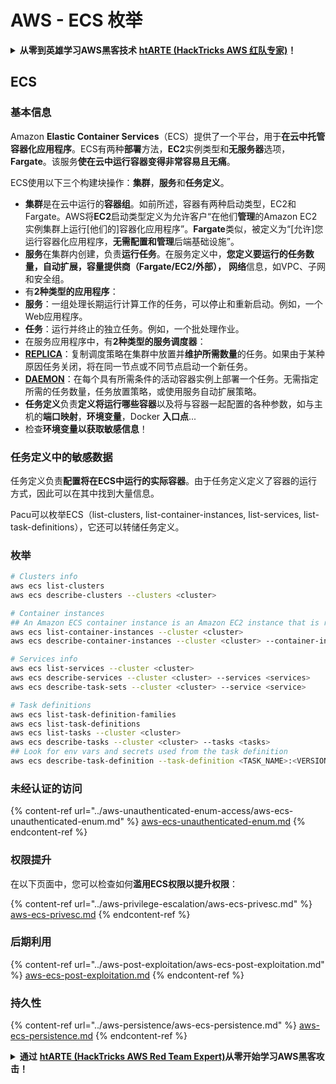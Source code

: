 # AWS - ECS 枚举

<details>

<summary><strong>从零到英雄学习AWS黑客技术</strong> <a href="https://training.hacktricks.xyz/courses/arte"><strong>htARTE (HackTricks AWS 红队专家)</strong></a><strong>！</strong></summary>

支持HackTricks的其他方式：

* 如果您想在 **HackTricks中看到您的公司广告** 或 **下载HackTricks的PDF**，请查看[**订阅计划**](https://github.com/sponsors/carlospolop)！
* 获取[**官方PEASS & HackTricks商品**](https://peass.creator-spring.com)
* 发现[**PEASS家族**](https://opensea.io/collection/the-peass-family)，我们独家的[**NFTs系列**](https://opensea.io/collection/the-peass-family)
* **加入** 💬 [**Discord群组**](https://discord.gg/hRep4RUj7f) 或 [**telegram群组**](https://t.me/peass) 或在 **Twitter** 🐦 上**关注**我 [**@carlospolopm**](https://twitter.com/carlospolopm)**。**
* **通过向** [**HackTricks**](https://github.com/carlospolop/hacktricks) 和 [**HackTricks Cloud**](https://github.com/carlospolop/hacktricks-cloud) github仓库提交PR来分享您的黑客技巧。

</details>

## ECS

### 基本信息

Amazon **Elastic Container Services**（ECS）提供了一个平台，用于**在云中托管容器化应用程序**。ECS有两种**部署**方法，**EC2**实例类型和**无服务器**选项，**Fargate**。该服务**使在云中运行容器变得非常容易且无痛**。

ECS使用以下三个构建块操作：**集群**，**服务**和**任务定义**。

* **集群**是在云中运行的**容器组**。如前所述，容器有两种启动类型，EC2和Fargate。AWS将**EC2**启动类型定义为允许客户“在他们**管理**的Amazon EC2实例集群上运行\[他们的]容器化应用程序”。**Fargate**类似，被定义为“\[允许]您运行容器化应用程序，**无需配置和管理**后端基础设施”。
* **服务**在集群内创建，负责**运行任务**。在服务定义中，**您定义要运行的任务数量，自动扩展，容量提供商（Fargate/EC2/外部），** **网络**信息，如VPC、子网和安全组。
* 有**2种类型的应用程序**：
* **服务**：一组处理长期运行计算工作的任务，可以停止和重新启动。例如，一个Web应用程序。
* **任务**：运行并终止的独立任务。例如，一个批处理作业。
* 在服务应用程序中，有**2种类型的服务调度器**：
* [**REPLICA**](https://docs.aws.amazon.com/AmazonECS/latest/developerguide/ecs\_services.html)：复制调度策略在集群中放置并**维护所需数量**的任务。如果由于某种原因任务关闭，将在同一节点或不同节点启动一个新任务。
* [**DAEMON**](https://docs.aws.amazon.com/AmazonECS/latest/developerguide/ecs\_services.html)：在每个具有所需条件的活动容器实例上部署一个任务。无需指定所需的任务数量，任务放置策略，或使用服务自动扩展策略。
* **任务定义**负责**定义将运行哪些容器**以及将与容器一起配置的各种参数，如与主机的**端口映射**，**环境变量**，Docker **入口点**...
* 检查**环境变量以获取敏感信息**！

### 任务定义中的敏感数据

任务定义负责**配置将在ECS中运行的实际容器**。由于任务定义定义了容器的运行方式，因此可以在其中找到大量信息。

Pacu可以枚举ECS（list-clusters, list-container-instances, list-services, list-task-definitions），它还可以转储任务定义。

### 枚举
```bash
# Clusters info
aws ecs list-clusters
aws ecs describe-clusters --clusters <cluster>

# Container instances
## An Amazon ECS container instance is an Amazon EC2 instance that is running the Amazon ECS container agent and has been registered into an Amazon ECS cluster.
aws ecs list-container-instances --cluster <cluster>
aws ecs describe-container-instances --cluster <cluster> --container-instances <container_instance_arn>

# Services info
aws ecs list-services --cluster <cluster>
aws ecs describe-services --cluster <cluster> --services <services>
aws ecs describe-task-sets --cluster <cluster> --service <service>

# Task definitions
aws ecs list-task-definition-families
aws ecs list-task-definitions
aws ecs list-tasks --cluster <cluster>
aws ecs describe-tasks --cluster <cluster> --tasks <tasks>
## Look for env vars and secrets used from the task definition
aws ecs describe-task-definition --task-definition <TASK_NAME>:<VERSION>
```
### 未经认证的访问

{% content-ref url="../aws-unauthenticated-enum-access/aws-ecs-unauthenticated-enum.md" %}
[aws-ecs-unauthenticated-enum.md](../aws-unauthenticated-enum-access/aws-ecs-unauthenticated-enum.md)
{% endcontent-ref %}

### 权限提升

在以下页面中，您可以检查如何**滥用ECS权限以提升权限**：

{% content-ref url="../aws-privilege-escalation/aws-ecs-privesc.md" %}
[aws-ecs-privesc.md](../aws-privilege-escalation/aws-ecs-privesc.md)
{% endcontent-ref %}

### 后期利用

{% content-ref url="../aws-post-exploitation/aws-ecs-post-exploitation.md" %}
[aws-ecs-post-exploitation.md](../aws-post-exploitation/aws-ecs-post-exploitation.md)
{% endcontent-ref %}

### 持久性

{% content-ref url="../aws-persistence/aws-ecs-persistence.md" %}
[aws-ecs-persistence.md](../aws-persistence/aws-ecs-persistence.md)
{% endcontent-ref %}

<details>

<summary><strong>通过</strong> <a href="https://training.hacktricks.xyz/courses/arte"><strong>htARTE (HackTricks AWS Red Team Expert)</strong></a><strong>从零开始学习AWS黑客攻击！</strong></summary>

支持HackTricks的其他方式：

* 如果您想在**HackTricks中看到您的公司广告**或**下载HackTricks的PDF版本**，请查看[**订阅计划**](https://github.com/sponsors/carlospolop)！
* 获取[**官方PEASS & HackTricks商品**](https://peass.creator-spring.com)
* 发现[**PEASS家族**](https://opensea.io/collection/the-peass-family)，我们独家的[**NFTs系列**](https://opensea.io/collection/the-peass-family)
* **加入** 💬 [**Discord群组**](https://discord.gg/hRep4RUj7f) 或 [**telegram群组**](https://t.me/peass) 或在**Twitter** 🐦 上**关注**我 [**@carlospolopm**](https://twitter.com/carlospolopm)**。**
* **通过向** [**HackTricks**](https://github.com/carlospolop/hacktricks) 和 [**HackTricks Cloud**](https://github.com/carlospolop/hacktricks-cloud) github仓库提交PR来**分享您的黑客技巧。

</details>
